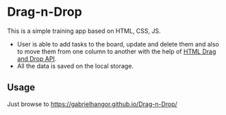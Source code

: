 # Drag-n-Drop

This is a simple training app based on HTML, CSS, JS.
* User is able to add tasks to the board, update and delete them and also to move them from one column to another with the help of [HTML Drag and Drop API](https://developer.mozilla.org/en-US/docs/Web/API/HTML_Drag_and_Drop_API).
* All the data is saved on the local storage.


## Usage
Just browse to
<https://gabrielhangor.github.io/Drag-n-Drop/>

